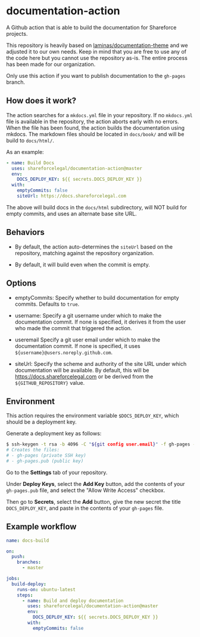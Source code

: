 # documentation-action

A Github action that is able to build the documentation for Shareforce projects.

This repository is heavily based on
[laminas/documentation-theme](https://github.com/laminas/documentation-theme)
and we adjusted it to our own needs. Keep in mind that you are free to use any
of the code here but you cannot use the repository as-is. The entire process has
been made for our organization.

Only use this action if you want to publish documentation to the `gh-pages` branch.

## How does it work?

The action searches for a `mkdocs.yml` file in your repository. If no `mkdocs.yml`
file is available in the repository, the action aborts early with no errors. When
the file has been found, the action builds the documentation using mkdocs. The markdown
files should be located in `docs/book/` and will be build to `docs/html/`.

As an example:

```yaml
- name: Build Docs
  uses: shareforcelegal/documentation-action@master
  env:
    DOCS_DEPLOY_KEY: ${{ secrets.DOCS_DEPLOY_KEY }}
  with:
    emptyCommits: false
    siteUrl: https://docs.shareforcelegal.com
```

The above will build docs in the `docs/html` subdirectory, will NOT build for
empty commits, and uses an alternate base site URL.

## Behaviors

- By default, the action auto-determines the `siteUrl` based on the repository,
  matching against the repository organization.

- By default, it will build even when the commit is empty.

## Options

- emptyCommits: Specify whether to build documentation for empty commits.
  Defaults to `true`.

- username: Specify a git username under which to make the documentation commit.
  If none is specified, it derives it from the user who made the commit that
  triggered the action.

- useremail Specify a git user email under which to make the documentation commit.
  If none is specified, it uses `${username}@users.noreply.github.com`.

- siteUrl: Specify the scheme and authority of the site URL under which
  documentation will be available. By default, this will be
  https://docs.shareforcelegal.com or be derived from the `${GITHUB_REPOSITORY}`
  value.

## Environment

This action requires the environment variable `$DOCS_DEPLOY_KEY`, which
should be a deployment key.

Generate a deployment key as follows:

```bash
$ ssh-keygen -t rsa -b 4096 -C "${git config user.email}" -f gh-pages -N ""
# Creates the files:
# - gh-pages (private SSH key)
# - gh-pages.pub (public key)
```

Go to the **Settings** tab of your repository.

Under **Deploy Keys**, select the **Add Key** button, add the contents of your
`gh-pages.pub` file, and select the "Allow Write Access" checkbox.

Then go to **Secrets**, select the **Add** button, give the new secret the title
`DOCS_DEPLOY_KEY`, and paste in the contents of your `gh-pages` file.

## Example workflow

```yaml
name: docs-build

on:
  push:
    branches:
      - master

jobs:
  build-deploy:
    runs-on: ubuntu-latest
    steps:
      - name: Build and deploy documentation
        uses: shareforcelegal/documentation-action@master
        env:
          DOCS_DEPLOY_KEY: ${{ secrets.DOCS_DEPLOY_KEY }}
        with:
          emptyCommits: false
```
